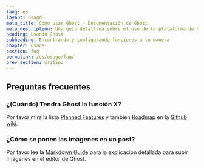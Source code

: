 ```yaml
---
lang: es
layout: usage
meta_title: Cómo usar Ghost - Documentación de Ghost
meta_description: Una guía detallada sobre el uso de la plataforma de blog Ghost. ¿Ya tienes Ghost pero no sabes bien cómo empezar? Aprende aquí!
heading: Usando Ghost
subheading: Encontrando y configurando funciones a tu manera
chapter: usage
section: faq
permalink: /es/usage/faq/
prev_section: writing
---
```



## Preguntas frecuentes <a id="faq"></a>

### ¿(Cuándo) Tendrá Ghost la función X?

Por favor mira la lista [Planned Features](https://github.com/TryGhost/Ghost/wiki/Planned-Features) y también [Roadmap](https://github.com/TryGhost/Ghost/wiki/Roadmap) en la [Github wiki](https://github.com/TryGhost/Ghost/wiki).

### ¿Cómo se ponen las imágenes en un post?

Por favor lee la [Markdown Guide](/usage/writing/#markdown) para la explicación detallada para subir imágenes en el editor de Ghost.

